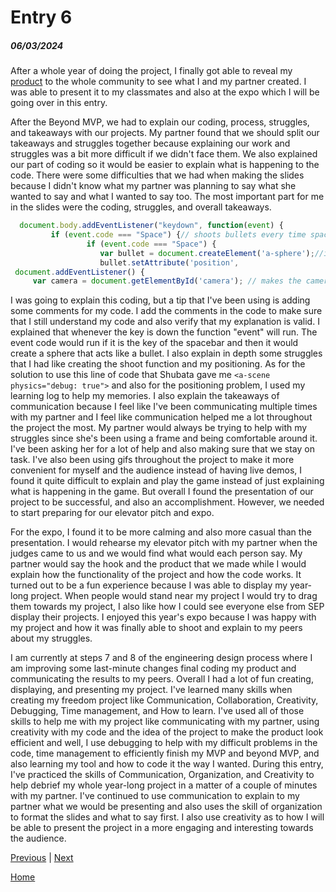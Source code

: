 # Entry 6
##### 06/03/2024

After a whole year of doing the project, I finally got able to reveal my [product](https://shubataf2489.github.io/shubataf2489-shellyw8542-sep11-freedom-project/) to the whole community to see what I and my partner created. I was able to present it to my classmates and also at the expo which I will be going over in this entry. 

After the Beyond MVP, we had to explain our coding, process, struggles, and takeaways with our projects. My partner found that we should split our takeaways and struggles together because explaining our work and struggles was a bit more difficult if we didn't face them. We also explained our part of coding so it would be easier to explain what is happening to the code. There were some difficulties that we had when making the slides because I didn't know what my partner was planning to say what she wanted to say and what I wanted to say too. The most important part for me in the slides were the coding, struggles, and overall takeaways. 
```js
  document.body.addEventListener("keydown", function(event) {
         if (event.code === "Space") {// shoots bullets every time space is pressed 
                 if (event.code === "Space") {
                    var bullet = document.createElement('a-sphere');//important- makes new bullets
                    bullet.setAttribute('position', 
 document.addEventListener() {
     var camera = document.getElementById('camera'); // makes the camera focus in a (0,0,0) positions
```
I was going to explain this coding, but a tip that I've been using is adding some comments for my code. I add the comments in the code to make sure that I still understand my code and also verify that my explanation is valid. I explained that whenever the key is down the function "event" will run. The event code would run if it is the key of the spacebar and then it would create a sphere that acts like a bullet. I also explain in depth some struggles that I had like creating the shoot function and my positioning. As for the solution to use this line of code that Shubata gave me `<a-scene physics="debug: true">` and also for the positioning problem, I used my learning log to help my memories. I also explain the takeaways of communication because I feel like I've been communicating multiple times with my partner and I feel like communication helped me a lot throughout the project the most. My partner would always be trying to help with my struggles since she's been using a frame and being comfortable around it. I've been asking her for a lot of help and also making sure that we stay on task. I've also been using gifs throughout the project to make it more convenient for myself and the audience instead of having live demos, I found it quite difficult to explain and play the game instead of just explaining what is happening in the game. But overall I found the presentation of our project to be successful, and also an accomplishment. However, we needed to start preparing for our elevator pitch and expo. 

For the expo, I found it to be more calming and also more casual than the presentation. I would rehearse my elevator pitch with my partner when the judges came to us and we would find what would each person say. My partner would say the hook and the product that we made while I would explain how the functionality of the project and how the code works. It turned out to be a fun experience because I was able to display my year-long project. When people would stand near my project I would try to drag them towards my project, I also like how I could see everyone else from SEP display their projects. I enjoyed this year's expo because I was happy with my project and how it was finally able to shoot and explain to my peers about my struggles.

I am currently at steps 7 and 8 of the engineering design process where I am improving some last-minute changes final coding my product and communicating the results to my peers. Overall I had a lot of fun creating, displaying, and presenting my project. I've learned many skills when creating my freedom project like Communication, Collaboration, Creativity, Debugging, Time management, and How to learn. I've used all of those skills to help me with my project like communicating with my partner, using creativity with my code and the idea of the project to make the product look efficient and well, I use debugging to help with my difficult problems in the code, time management to efficiently finish my MVP and beyond MVP, and also learning my tool and how to code it the way I wanted. During this entry, I've practiced the skills of Communication, Organization, and Creativity to help debrief my whole year-long project in a matter of a couple of minutes with my partner. I've continued to use communication to explain to my partner what we would be presenting and also uses the skill of organization to format the slides and what to say first. I also use creativity as to how I will be able to present the project in a more engaging and interesting towards the audience. 

[Previous](entry05.md) | [Next](entry07.md)

[Home](../README.md)
